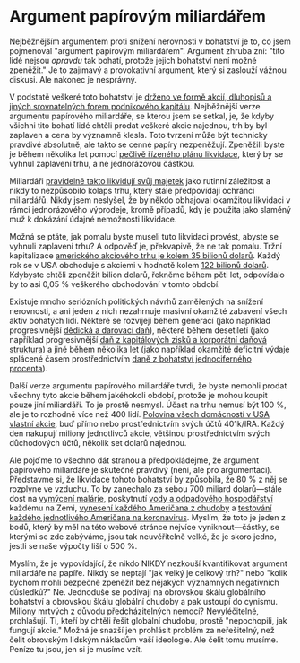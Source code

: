 # Argument papírovým miliardářem

Nejběžnějším argumentem proti snížení nerovnosti v bohatství je to, co jsem pojmenoval "argument papírovým miliardářem". Argument zhruba zní: "tito lidé nejsou _opravdu_ tak bohatí, protože jejich bohatství není možné zpeněžit." Je to zajímavý a provokativní argument, který si zaslouží vážnou diskusi. Ale nakonec je nesprávný.

V podstatě veškeré toto bohatství je [drženo ve formě akcií, dluhopisů a jiných srovnatelných forem podnikového kapitálu](https://www.cnbc.com/2018/02/07/where-the-super-rich-keep-their-money.html). Nejběžnější verze argumentu papírového miliardáře, se kterou jsem se setkal, je, že kdyby všichni tito bohatí lidé chtěli prodat veškeré akcie najednou, trh by byl zaplaven a cena by významně klesla. Toto tvrzení může být technicky pravdivé absolutně, ale takto se cenné papíry nezpeněžují. Zpeněžili byste je během několika let pomocí [pečlivě řízeného plánu likvidace](https://corpgov.law.harvard.edu/2016/03/24/a-guide-to-rule-10b5-1-plans/), který by se vyhnul zaplavení trhu, a ne jednorázovou částkou.

Miliardáři [pravidelně takto likvidují svůj majetek](https://www.cnbc.com/2020/02/11/jeff-bezos-sold-4point1-billion-worth-of-amazon-shares-in-past-week.html) jako rutinní záležitost a nikdy to nezpůsobilo kolaps trhu, který stále předpovídají ochránci miliardářů. Nikdy jsem neslyšel, že by někdo obhajoval okamžitou likvidaci v rámci jednorázového výprodeje, kromě případů, kdy je použita jako slaměný muž k dokázání údajné nemožnosti likvidace.

Možná se ptáte, jak pomalu byste museli tuto likvidaci provést, abyste se vyhnuli zaplavení trhu? A odpověď je, překvapivě, že ne tak pomalu. Tržní kapitalizace [amerického akciového trhu je kolem 35 bilionů dolarů](https://siblisresearch.com/data/us-stock-market-value). Každý rok se v USA obchoduje s akciemi v hodnotě kolem [122 bilionů dolarů](https://www.nasdaqtrader.com/trader.aspx?id=FullVolumeSummary#). Kdybyste chtěli zpeněžit bilion dolarů, řekněme během pěti let, odpovídalo by to asi 0,05 % veškerého obchodování v tomto období.

Existuje mnoho seriózních politických návrhů zaměřených na snížení nerovnosti, a ani jeden z nich nezahrnuje masivní okamžité zabavení všech aktiv bohatých lidí. Některé se rozvíjejí během generací (jako například progresivnější [dědická a darovací daň](https://americansfortaxfairness.org/tax-fairness-briefing-booklet/fact-sheet-the-estate-inheritance-tax/)), některé během desetiletí (jako například progresivnější [daň z kapitálových zisků a korporátní daňová struktura](http://www.urban.org/sites/default/files/publication/81551/2000817-a-proposal-to-reform-the-taxation-of-corporate-income.pdf)) a jiné během několika let (jako například okamžité deficitní výdaje splácené časem prostřednictvím [daně z bohatství jednociferného procenta](https://www.npr.org/2019/12/05/782135614/how-would-a-wealth-tax-work)).

Další verze argumentu papírového miliardáře tvrdí, že byste nemohli prodat všechny tyto akcie během jakéhokoli období, protože je mohou koupit pouze jiní miliardáři. To je prostě nesmysl. Účast na trhu nemusí být 100 %, ale je to rozhodně více než 400 lidí. [Polovina všech domácností v USA vlastní akcie](https://www.pewresearch.org/fact-tank/2020/03/25/more-than-half-of-u-s-households-have-some-investment-in-the-stock-market/), buď přímo nebo prostřednictvím svých účtů 401k/IRA. Každý den nakupují miliony jednotlivců akcie, většinou prostřednictvím svých důchodových účtů, několik set dolarů najednou.

Ale pojďme to všechno dát stranou a předpokládejme, že argument papírového miliardáře je skutečně pravdivý (není, ale pro argumentaci). Představme si, že likvidace tohoto bohatství by způsobila, že 80 % z něj se rozplyne ve vzduchu. To by zanechalo za sebou 700 miliard dolarů—stále dost na [vymýcení malárie](https://pubmed.ncbi.nlm.nih.gov/25551454/), poskytnutí [vody a odpadového hospodářství](https://www.who.int/water_sanitation_health/watandmacr3.pdf) každému na Zemi, [vynesení každého Američana z chudoby](https://prospect.org/power/much-money-take-eliminate-poverty-america/) a [testování každého jednotlivého Američana na koronavirus](https://www.cnbc.com/2020/04/21/coronavirus-tests-rockefeller-plan-would-screen-millions-for-covid-19.html). Myslím, že toto je jeden z bodů, který by měl na této webové stránce nejvíce vyniknout—částky, se kterými se zde zabýváme, jsou tak neuvěřitelně velké, že je skoro jedno, jestli se naše výpočty liší o 500 %.

Myslím, že je vypovídající, že nikdo NIKDY nezkouší kvantifikovat argument miliardáře na papíře. Nikdy se neptají "jak velký je celkový trh?" nebo "kolik bychom mohli bezpečně zpeněžit bez nějakých významných negativních důsledků?" Ne. Jednoduše se podívají na obrovskou škálu globálního bohatství a obrovskou škálu globální chudoby a pak ustoupí do cynismu. Miliony mrtvých z důvodu předcházitelných nemocí? Nevyléčitelné, prohlašují. Ti, kteří by chtěli řešit globální chudobu, prostě "nepochopili, jak fungují akcie." Možná je snazší jen prohlásit problém za neřešitelný, než čelit obrovským lidským nákladům vaší ideologie. Ale čelit tomu musíme. Peníze tu jsou, jen si je musíme vzít.